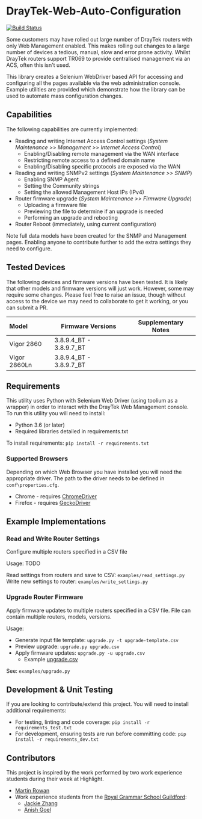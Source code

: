 # DrayTek-Web-Auto-Configuration

[![Build Status](https://travis-ci.org/highlight-slm/Draytek-Web-Auto-Configuration.svg?branch=master)](https://travis-ci.org/highlight-slm/Draytek-Web-Auto-Configuration/)

Some customers may have rolled out large number of DrayTek routers with only Web Management enabled. This makes rolling out changes to a large number of devices a tedious, manual, slow and error prone activity. Whilst DrayTek routers support TR069 to provide centralised management via an ACS, often this isn't used.

This library creates a Selenium WebDriver based API for accessing and configuring all the pages available via the web administration console.
Example utilities are provided which demonstrate how the library can be used to automate mass configuration changes.

## Capabilities

The following capabilities are currently implemented:

- Reading and writing Internet Access Control settings (_System Maintenance >> Management >> Internet Access Control_)
  - Enabling/Disabling remote management via the WAN interface
  - Restricting remote access to a defined domain name
  - Enabling/Disabling specific protocols are exposed via the WAN
- Reading and writing SNMPv2 settings (_System Maintenance >> SNMP_)
  - Enabling SNMP Agent
  - Setting the Community strings
  - Setting the allowed Management Host IPs (IPv4)
- Router firmware upgrade (_System Maintenance >> Firmware Upgrade_)
  - Uploading a firmware file
  - Previewing the file to determine if an upgrade is needed
  - Performing an upgrade and rebooting
- Router Reboot (immediately, using current configuration)

Note full data models have been created for the SNMP and Management pages. Enabling anyone to contribute further to add the extra settings they need to configure.

## Tested Devices

The following devices and firmware versions have been tested. It is likely that other models and firmware versions will just work. However, some may require some changes. Please feel free to raise an issue, though without access to the device we may need to collaborate to get it working, or you can submit a PR.

| Model        | Firmware Versions       | Supplementary Notes |
|:-------------|-------------------------|---------------------|
| Vigor 2860   | 3.8.9.4_BT - 3.8.9.7_BT |                     |
| Vigor 2860Ln | 3.8.9.4_BT - 3.8.9.7_BT |                     |

## Requirements

This utility uses Python with Selenium Web Driver (using toolium as a wrapper) in order to interact with the DrayTek Web Management console. To run this utility you will need to install:

- Python 3.6 (or later)
- Required libraries detailed in requirements.txt

To install requirements: `pip install -r requirements.txt`

### Supported Browsers

Depending on which Web Browser you have installed you will need the appropriate driver. The path to the driver needs to be defined in `conf\properties.cfg`.

- Chrome - requires [ChromeDriver](http://chromedriver.chromium.org/)
- Firefox - requires [GeckoDriver](https://github.com/mozilla/geckodriver/releases)

## Example Implementations

### Read and Write Router Settings

Configure multiple routers specified in a CSV file

Usage: TODO

Read settings from routers and save to CSV: `examples/read_settings.py`
Write new settings to router: `examples/write_settings.py`

### Upgrade Router Firmware

Apply firmware updates to multiple routers specified in a CSV file. File can contain multiple routers, models, versions.

Usage:
 - Generate input file template: `upgrade.py -t upgrade-template.csv`
 - Preview upgrade: `upgrade.py upgrade.csv`
 - Apply firmware updates: `upgrade.py -u upgrade.csv`
   - Example [upgrade.csv](https://raw.githubusercontent.com/highlight-slm/Draytek-Web-Auto-Configuration/master/examples/upgrade.csv)

See: `examples/upgrade.py`

## Development & Unit Testing

If you are looking to contribute/extend this project. You will need to install additional requirements:

- For testing, linting and code coverage: `pip install -r requirements_test.txt`
- For development, ensuring tests are run before committing code: `pip install -r requirements_dev.txt`

## Contributors

This project is inspired by the work performed by two work experience students during their week at Highlight.

- [Martin Rowan](https://www.linkedin.com/in/martinrowan/)
- Work experience students from the [Royal Grammar School Guildford](https://www.linkedin.com/school/royal-grammar-school-guildford/):
  - [Jackie Zhang](https://www.linkedin.com/in/jackie-zhang-70a79218a/)
  - [Anish Goel](https://www.linkedin.com/in/anish-goel-0500ab183/)
